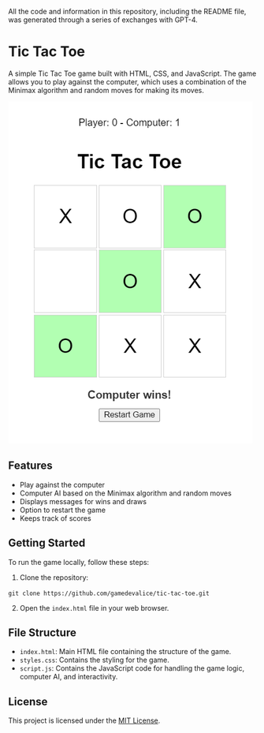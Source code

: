 All the code and information in this repository, including the README file, was generated through a series of exchanges with GPT-4.

# Tic Tac Toe

A simple Tic Tac Toe game built with HTML, CSS, and JavaScript. The game allows you to play against the computer, which uses a combination of the Minimax algorithm and random moves for making its moves.

![Tic Tac Toe Screenshot](screenshot.png)

## Features

- Play against the computer
- Computer AI based on the Minimax algorithm and random moves
- Displays messages for wins and draws
- Option to restart the game
- Keeps track of scores

## Getting Started

To run the game locally, follow these steps:

1. Clone the repository:

`git clone https://github.com/gamedevalice/tic-tac-toe.git`

2. Open the `index.html` file in your web browser.

## File Structure

- `index.html`: Main HTML file containing the structure of the game.
- `styles.css`: Contains the styling for the game.
- `script.js`: Contains the JavaScript code for handling the game logic, computer AI, and interactivity.

## License

This project is licensed under the [MIT License](LICENSE).